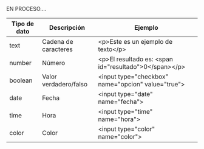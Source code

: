 EN PROCESO....

<table>
  <thead>
    <tr>
      <th>Tipo de dato</th>
      <th>Descripción</th>
      <th>Ejemplo</th>
    </tr>
  </thead>
  <tbody>
    <tr>
      <td>text</td>
      <td>Cadena de caracteres</td>
      <td>&lt;p&gt;Este es un ejemplo de texto&lt;/p&gt;</td>
    </tr>
    <tr>
      <td>number</td>
      <td>Número</td>
      <td>&lt;p&gt;El resultado es: &lt;span id="resultado"&gt;0&lt;/span&gt;&lt;/p&gt;</td>
    </tr>
    <tr>
      <td>boolean</td>
      <td>Valor verdadero/falso</td>
      <td>&lt;input type="checkbox" name="opcion" value="true"&gt;</td>
    </tr>
    <tr>
      <td>date</td>
      <td>Fecha</td>
      <td>&lt;input type="date" name="fecha"&gt;</td>
    </tr>
    <tr>
      <td>time</td>
      <td>Hora</td>
      <td>&lt;input type="time" name="hora"&gt;</td>
    </tr>
    <tr>
      <td>color</td>
      <td>Color</td>
      <td>&lt;input type="color" name="color"&gt;</td>
    </tr>
  </tbody>
</table>
